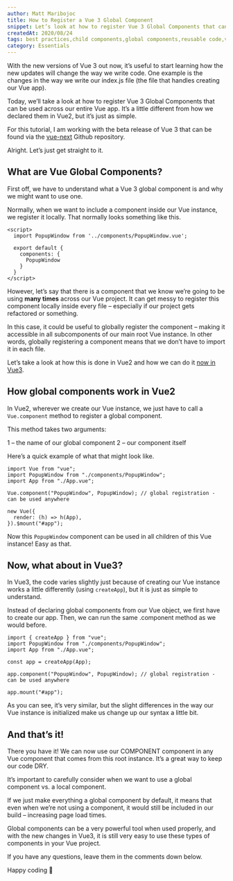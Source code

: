 ```yaml
---
author: Matt Maribojoc
title: How to Register a Vue 3 Global Component
snippet: Let’s look at how to register Vue 3 Global Components that can be used across our entire Vue app.
createdAt: 2020/08/24
tags: best practices,child components,global components,reusable code,vue3
category: Essentials
---
```


With the new versions of Vue 3 out now, it’s useful to start learning how the new updates will change the way we write code. One example is the changes in the way we write our index.js file (the file that handles creating our Vue app).

Today, we’ll take a look at how to register Vue 3 Global Components that can be used across our entire Vue app. It’s a little different from how we declared them in Vue2, but it’s just as simple.

For this tutorial, I am working with the beta release of Vue 3 that can be found via the [vue-next](https://github.com/vuejs/vue-next) Github repository.

Alright. Let’s just get straight to it.

## What are Vue Global Components?

First off, we have to understand what a Vue 3 global component is and why we might want to use one.

Normally, when we want to include a component inside our Vue instance, we register it locally. That normally looks something like this.

```vue{}[ChildComponent.vue]
<script>
  import PopupWindow from '../components/PopupWindow.vue';

  export default {
    components: {
      PopupWindow
    }
  }
</script>
```

However, let’s say that there is a component that we know we’re going to be using **many times** across our Vue project. It can get messy to register this component locally inside every file – especially if our project gets refactored or something.

In this case, it could be useful to globally register the component – making it accessible in all subcomponents of our main root Vue instance. In other words, globally registering a component means that we don’t have to import it in each file.

Let’s take a look at how this is done in Vue2 and how we can do it [now in Vue3](https://learnvue.co/2020/02/building-the-same-component-in-vue2-vs-vue3).

## How global components work in Vue2

In Vue2, wherever we create our Vue instance, we just have to call a `Vue.component` method to register a global component.

This method takes two arguments:

1 – the name of our global component
2 – our component itself

Here’s a quick example of what that might look like.

```js{}[index.js]
import Vue from "vue";
import PopupWindow from "./components/PopupWindow";
import App from "./App.vue";

Vue.component("PopupWindow", PopupWindow); // global registration - can be used anywhere

new Vue({
  render: (h) => h(App),
}).$mount("#app");
```

Now this `PopupWindow` component can be used in all children of this Vue instance! Easy as that.

## Now, what about in Vue3?

In Vue3, the code varies slightly just because of creating our Vue instance works a little differently (using `createApp`), but it is just as simple to understand.

Instead of declaring global components from our Vue object, we first have to create our app. Then, we can run the same .component method as we would before.

```js{}[main.js]
import { createApp } from "vue";
import PopupWindow from "./components/PopupWindow";
import App from "./App.vue";

const app = createApp(App);

app.component("PopupWindow", PopupWindow); // global registration - can be used anywhere

app.mount("#app");
```

As you can see, it’s very similar, but the slight differences in the way our Vue instance is initialized make us change up our syntax a little bit.

## And that’s it!

There you have it! We can now use our COMPONENT component in any Vue component that comes from this root instance. It’s a great way to keep our code DRY.

It’s important to carefully consider when we want to use a global component vs. a local component.

If we just make everything a global component by default, it means that even when we’re not using a component, it would still be included in our build – increasing page load times.

Global components can be a very powerful tool when used properly, and with the new changes in Vue3, it is still very easy to use these types of components in your Vue project.

If you have any questions, leave them in the comments down below.

Happy coding 🙂
